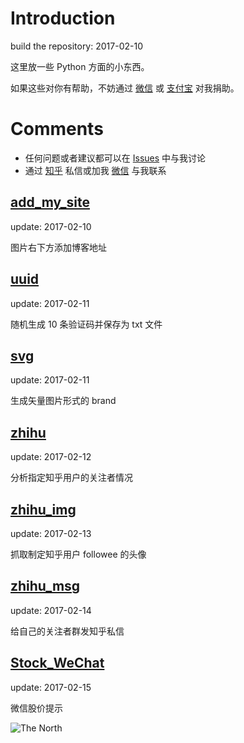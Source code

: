 # Introduction
build the repository: 2017-02-10

这里放一些 Python 方面的小东西。

如果这些对你有帮助，不妨通过 [微信](http://ol5pvu2w5.bkt.clouddn.com/wechat.JPG) 或 [支付宝](http://ol5pvu2w5.bkt.clouddn.com/Alipay.JPG) 对我捐助。

# Comments
* 任何问题或者建议都可以在 [Issues](https://github.com/ipreacher/tricks/issues) 中与我讨论
* 通过 [知乎](https://www.zhihu.com/people/ipreacher) 私信或加我 [微信](https://github.com/ipreacher/tricks/blob/master/document/WeChat.JPG
) 与我联系


## [add_my_site](https://github.com/ipreacher/tricks/tree/master/add_my_site)
update: 2017-02-10

图片右下方添加博客地址



## [uuid](https://github.com/ipreacher/tricks/tree/master/uuid)
update: 2017-02-11

随机生成 10 条验证码并保存为 txt 文件



## [svg](https://github.com/ipreacher/tricks/tree/master/svg)
update: 2017-02-11

生成矢量图片形式的 brand



## [zhihu](https://github.com/ipreacher/tricks/tree/master/zhihu)
update: 2017-02-12

分析指定知乎用户的关注者情况



## [zhihu_img](https://github.com/ipreacher/tricks/tree/master/zhihu_img)
update: 2017-02-13

抓取制定知乎用户 followee 的头像



## [zhihu_msg](https://github.com/ipreacher/tricks/tree/master/zhihu_msg)
update: 2017-02-14

给自己的关注者群发知乎私信


## [Stock_WeChat](https://github.com/ipreacher/tricks/tree/master/Stock_WeChat)
update: 2017-02-15

微信股价提示


![The North](https://cl.ly/3E2J413r2s1T/idea1.svg)